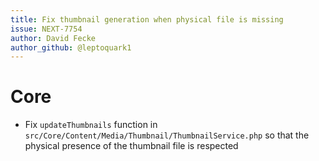 ```yaml
---
title: Fix thumbnail generation when physical file is missing
issue: NEXT-7754
author: David Fecke
author_github: @leptoquark1
---
```

# Core
* Fix `updateThumbnails` function in `src/Core/Content/Media/Thumbnail/ThumbnailService.php` so that the physical presence of the thumbnail file is respected
